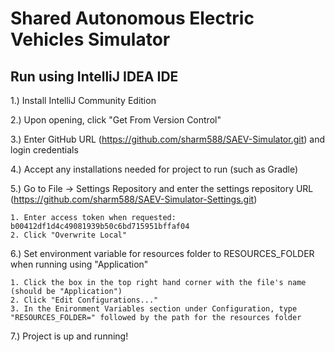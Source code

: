 # Shared Autonomous Electric Vehicles Simulator

## Run using IntelliJ IDEA IDE

1.) Install IntelliJ Community Edition

2.) Upon opening, click "Get From Version Control"

3.) Enter GitHub URL (https://github.com/sharm588/SAEV-Simulator.git) and login credentials

4.) Accept any installations needed for project to run (such as Gradle)

5.) Go to File -> Settings Repository and enter the settings repository URL (https://github.com/sharm588/SAEV-Simulator-Settings.git)
    
    1. Enter access token when requested: b00412df1d4c49081939b50c6bd715951bffaf04
    2. Click "Overwrite Local"
    
6.) Set environment variable for resources folder to RESOURCES_FOLDER when running using "Application"
   
    1. Click the box in the top right hand corner with the file's name (should be "Application")
    2. Click "Edit Configurations..."
    3. In the Enironment Variables section under Configuration, type "RESOURCES_FOLDER=" followed by the path for the resources folder

7.) Project is up and running!
